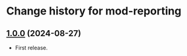 # Change history for mod-reporting

## [1.0.0](https://github.com/folio-org/mod-reporting/tree/v1.0.0) (2024-08-27)

* First release.


